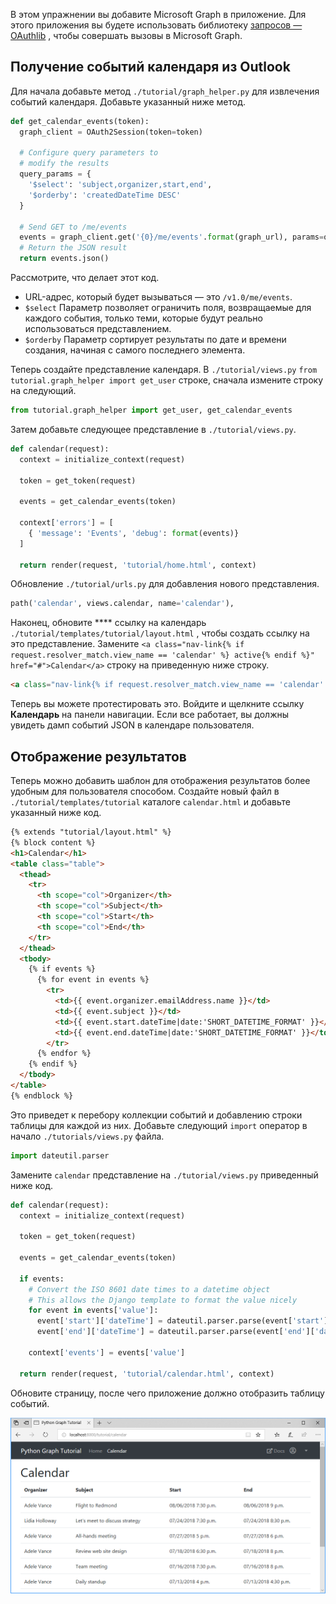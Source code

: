 <!-- markdownlint-disable MD002 MD041 -->

В этом упражнении вы добавите Microsoft Graph в приложение. Для этого приложения вы будете использовать библиотеку [запросов — OAuthlib](https://requests-oauthlib.readthedocs.io/en/latest/) , чтобы совершать вызовы в Microsoft Graph.

## <a name="get-calendar-events-from-outlook"></a>Получение событий календаря из Outlook

Для начала добавьте метод `./tutorial/graph_helper.py` для извлечения событий календаря. Добавьте указанный ниже метод.

```python
def get_calendar_events(token):
  graph_client = OAuth2Session(token=token)

  # Configure query parameters to
  # modify the results
  query_params = {
    '$select': 'subject,organizer,start,end',
    '$orderby': 'createdDateTime DESC'
  }

  # Send GET to /me/events
  events = graph_client.get('{0}/me/events'.format(graph_url), params=query_params)
  # Return the JSON result
  return events.json()
```

Рассмотрите, что делает этот код.

- URL-адрес, который будет вызываться — это `/v1.0/me/events`.
- `$select` Параметр позволяет ограничить поля, возвращаемые для каждого события, только теми, которые будут реально использоваться представлением.
- `$orderby` Параметр сортирует результаты по дате и времени создания, начиная с самого последнего элемента.

Теперь создайте представление календаря. В `./tutorial/views.py` `from tutorial.graph_helper import get_user` строке, сначала измените строку на следующий.

```python
from tutorial.graph_helper import get_user, get_calendar_events
```

Затем добавьте следующее представление в `./tutorial/views.py`.

```python
def calendar(request):
  context = initialize_context(request)

  token = get_token(request)

  events = get_calendar_events(token)

  context['errors'] = [
    { 'message': 'Events', 'debug': format(events)}
  ]

  return render(request, 'tutorial/home.html', context)
```

Обновление `./tutorial/urls.py` для добавления нового представления.

```python
path('calendar', views.calendar, name='calendar'),
```

Наконец, обновите **** ссылку на календарь `./tutorial/templates/tutorial/layout.html` , чтобы создать ссылку на это представление. Замените `<a class="nav-link{% if request.resolver_match.view_name == 'calendar' %} active{% endif %}" href="#">Calendar</a>` строку на приведенную ниже строку.

```html
<a class="nav-link{% if request.resolver_match.view_name == 'calendar' %} active{% endif %}" href="{% url 'calendar' %}">Calendar</a>
```

Теперь вы можете протестировать это. Войдите и щелкните ссылку **Календарь** на панели навигации. Если все работает, вы должны увидеть дамп событий JSON в календаре пользователя.

## <a name="display-the-results"></a>Отображение результатов

Теперь можно добавить шаблон для отображения результатов более удобным для пользователя способом. Создайте новый файл в `./tutorial/templates/tutorial` каталоге `calendar.html` и добавьте указанный ниже код.

```html
{% extends "tutorial/layout.html" %}
{% block content %}
<h1>Calendar</h1>
<table class="table">
  <thead>
    <tr>
      <th scope="col">Organizer</th>
      <th scope="col">Subject</th>
      <th scope="col">Start</th>
      <th scope="col">End</th>
    </tr>
  </thead>
  <tbody>
    {% if events %}
      {% for event in events %}
        <tr>
          <td>{{ event.organizer.emailAddress.name }}</td>
          <td>{{ event.subject }}</td>
          <td>{{ event.start.dateTime|date:'SHORT_DATETIME_FORMAT' }}</td>
          <td>{{ event.end.dateTime|date:'SHORT_DATETIME_FORMAT' }}</td>
        </tr>
      {% endfor %}
    {% endif %}
  </tbody>
</table>
{% endblock %}
```

Это приведет к перебору коллекции событий и добавлению строки таблицы для каждой из них. Добавьте следующий `import` оператор в начало `./tutorials/views.py` файла.

```python
import dateutil.parser
```

Замените `calendar` представление на `./tutorial/views.py` приведенный ниже код.

```python
def calendar(request):
  context = initialize_context(request)

  token = get_token(request)

  events = get_calendar_events(token)

  if events:
    # Convert the ISO 8601 date times to a datetime object
    # This allows the Django template to format the value nicely
    for event in events['value']:
      event['start']['dateTime'] = dateutil.parser.parse(event['start']['dateTime'])
      event['end']['dateTime'] = dateutil.parser.parse(event['end']['dateTime'])

    context['events'] = events['value']

  return render(request, 'tutorial/calendar.html', context)
```

Обновите страницу, после чего приложение должно отобразить таблицу событий.

![Снимок экрана с таблицей событий](./images/add-msgraph-01.png)
